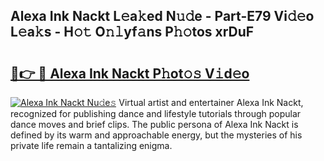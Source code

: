 ## Alexa Ink Nackt L𝚎a𝚔ed N𝚞𝚍e - Part-E79 Vi𝚍𝚎o L𝚎a𝚔s - H𝚘𝚝 O𝚗𝚕yf𝚊ns P𝚑𝚘tos xrDuF

# <h2><a href="http://kf7voyn.oniu.top/?m=Alexa+Ink+Nackt">🔗👉 🔴 Alexa Ink Nackt P𝚑ot𝚘𝚜 V𝚒d𝚎o</a></h2>

[![Alexa Ink Nackt Nu𝚍e𝚜](https://i.imgur.com/0qMVB7G.gif)](http://kf7voyn.oniu.top/?m=Alexa+Ink+Nackt)
Virtual artist and entertainer Alexa Ink Nackt, recognized for publishing dance and lifestyle tutorials through popular dance moves and brief clips. The public persona of Alexa Ink Nackt is defined by its warm and approachable energy, but the mysteries of his private life remain a tantalizing enigma.  
